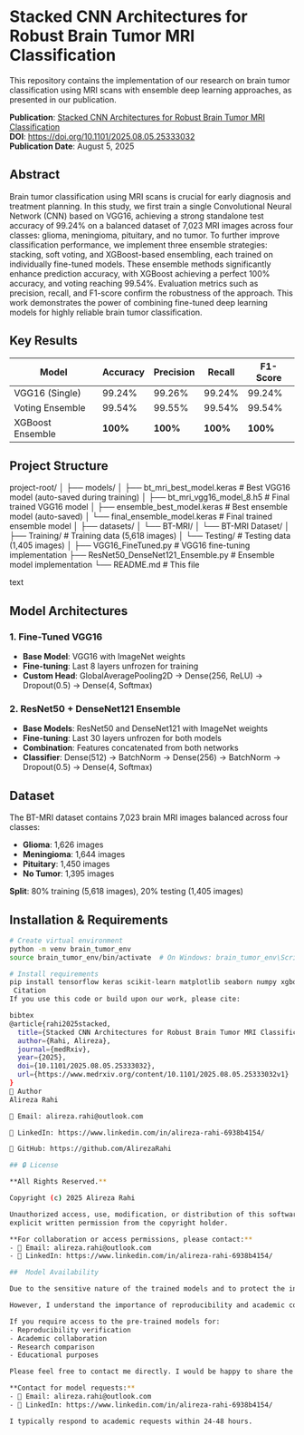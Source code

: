 # Stacked CNN Architectures for Robust Brain Tumor MRI Classification

This repository contains the implementation of our research on brain tumor classification using MRI scans with ensemble deep learning approaches, as presented in our publication.

**Publication**: [Stacked CNN Architectures for Robust Brain Tumor MRI Classification](https://www.medrxiv.org/content/10.1101/2025.08.05.25333032v1)  
**DOI**: https://doi.org/10.1101/2025.08.05.25333032  
**Publication Date**: August 5, 2025

##  Abstract

Brain tumor classification using MRI scans is crucial for early diagnosis and treatment planning. In this study, we first train a single Convolutional Neural Network (CNN) based on VGG16, achieving a strong standalone test accuracy of 99.24% on a balanced dataset of 7,023 MRI images across four classes: glioma, meningioma, pituitary, and no tumor. To further improve classification performance, we implement three ensemble strategies: stacking, soft voting, and XGBoost-based ensembling, each trained on individually fine-tuned models. These ensemble methods significantly enhance prediction accuracy, with XGBoost achieving a perfect 100% accuracy, and voting reaching 99.54%. Evaluation metrics such as precision, recall, and F1-score confirm the robustness of the approach. This work demonstrates the power of combining fine-tuned deep learning models for highly reliable brain tumor classification.

##  Key Results

| Model | Accuracy | Precision | Recall | F1-Score |
|-------|----------|-----------|--------|----------|
| VGG16 (Single) | 99.24% | 99.26% | 99.24% | 99.24% |
| Voting Ensemble | 99.54% | 99.55% | 99.54% | 99.54% |
| XGBoost Ensemble | **100%** | **100%** | **100%** | **100%** |

##  Project Structure
project-root/
│
├── models/
│ ├── bt_mri_best_model.keras # Best VGG16 model (auto-saved during training)
│ ├── bt_mri_vgg16_model_8.h5 # Final trained VGG16 model
│ ├── ensemble_best_model.keras # Best ensemble model (auto-saved)
│ └── final_ensemble_model.keras # Final trained ensemble model
│
├── datasets/
│ └── BT-MRI/
│ └── BT-MRI Dataset/
│ ├── Training/ # Training data (5,618 images)
│ └── Testing/ # Testing data (1,405 images)
│
├── VGG16_FineTuned.py # VGG16 fine-tuning implementation
├── ResNet50_DenseNet121_Ensemble.py # Ensemble model implementation
└── README.md # This file

text

##  Model Architectures

### 1. Fine-Tuned VGG16
- **Base Model**: VGG16 with ImageNet weights
- **Fine-tuning**: Last 8 layers unfrozen for training
- **Custom Head**: GlobalAveragePooling2D → Dense(256, ReLU) → Dropout(0.5) → Dense(4, Softmax)

### 2. ResNet50 + DenseNet121 Ensemble
- **Base Models**: ResNet50 and DenseNet121 with ImageNet weights
- **Fine-tuning**: Last 30 layers unfrozen for both models
- **Combination**: Features concatenated from both networks
- **Classifier**: Dense(512) → BatchNorm → Dense(256) → BatchNorm → Dropout(0.5) → Dense(4, Softmax)

##  Dataset

The BT-MRI dataset contains 7,023 brain MRI images balanced across four classes:
- **Glioma**: 1,626 images
- **Meningioma**: 1,644 images  
- **Pituitary**: 1,450 images
- **No Tumor**: 1,395 images

**Split**: 80% training (5,618 images), 20% testing (1,405 images)

##  Installation & Requirements

```bash
# Create virtual environment
python -m venv brain_tumor_env
source brain_tumor_env/bin/activate  # On Windows: brain_tumor_env\Scripts\activate

# Install requirements
pip install tensorflow keras scikit-learn matplotlib seaborn numpy xgboost
 Citation
If you use this code or build upon our work, please cite:

bibtex
@article{rahi2025stacked,
  title={Stacked CNN Architectures for Robust Brain Tumor MRI Classification},
  author={Rahi, Alireza},
  journal={medRxiv},
  year={2025},
  doi={10.1101/2025.08.05.25333032},
  url={https://www.medrxiv.org/content/10.1101/2025.08.05.25333032v1}
}
👨 Author
Alireza Rahi

📧 Email: alireza.rahi@outlook.com

💼 LinkedIn: https://www.linkedin.com/in/alireza-rahi-6938b4154/

🔗 GitHub: https://github.com/AlirezaRahi

## 🔒 License

**All Rights Reserved.**

Copyright (c) 2025 Alireza Rahi

Unauthorized access, use, modification, or distribution of this software is strictly prohibited without 
explicit written permission from the copyright holder.

**For collaboration or access permissions, please contact:**
- 📧 Email: alireza.rahi@outlook.com
- 💼 LinkedIn: https://www.linkedin.com/in/alireza-rahi-6938b4154/

##  Model Availability

Due to the sensitive nature of the trained models and to protect the intellectual property of this research, the actual trained model files are not publicly hosted in this repository. 

However, I understand the importance of reproducibility and academic collaboration. **The complete source code for training and evaluation is provided**, allowing researchers to replicate our results exactly.

If you require access to the pre-trained models for:
- Reproducibility verification
- Academic collaboration
- Research comparison
- Educational purposes

Please feel free to contact me directly. I would be happy to share the model files individually under appropriate academic agreements.

**Contact for model requests:**
- 📧 Email: alireza.rahi@outlook.com  
- 💼 LinkedIn: https://www.linkedin.com/in/alireza-rahi-6938b4154/

I typically respond to academic requests within 24-48 hours.